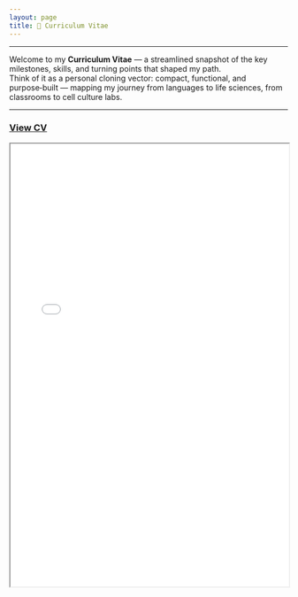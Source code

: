 ```yaml
---
layout: page
title: 📄 Curriculum Vitae
---
```

---
Welcome to my **Curriculum Vitae** — a streamlined snapshot of the key milestones, skills, and turning points that shaped my path.  
Think of it as a personal cloning vector: compact, functional, and purpose‑built — mapping my journey from languages to life sciences, from classrooms to cell culture labs.

---

### [View CV](assets/CV.pdf)

<iframe src="assets/CV.pdf" width="100%" height="800px"></iframe>


